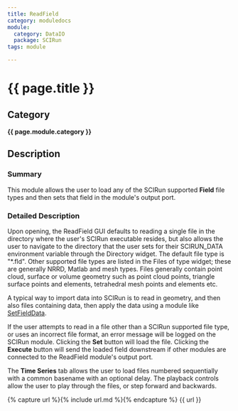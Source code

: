 ```yaml
---
title: ReadField
category: moduledocs
module:
  category: DataIO
  package: SCIRun
tags: module

---
```


# {{ page.title }}

## Category

**{{ page.module.category }}**

## Description

### Summary

This module allows the user to load any of the SCIRun supported **Field** file types and then sets that field in the module's output port.

### Detailed Description

Upon opening, the ReadField GUI defaults to reading a single file in the directory where the user's SCIRun executable resides, but also allows the user to navigate to the directory that the user sets for their SCIRUN_DATA environment variable through the Directory widget. The default file type is "*.fld". Other supported file types are listed in the Files of type widget; these are generally NRRD, Matlab and mesh types. Files generally contain point cloud, surface or volume geometry such as point cloud points, triangle surface points and elements, tetrahedral mesh points and elements etc.

A typical way to import data into SCIRun is to read in geometry, and then also files containing data, then apply the data using a module like [SetFieldData](setfielddata).

If the user attempts to read in a file other than a SCIRun supported file type, or uses an incorrect file format, an error message will be logged on the SCIRun module. Clicking the **Set** button will load the file. Clicking the **Execute** button will send the loaded field downstream if other modules are connected to the ReadField module's output port.

The **Time Series** tab allows the user to load files numbered sequentially with a common basename with an optional delay. The playback controls allow the user to play through the files, or step forward and backwards.

{% capture url %}{% include url.md %}{% endcapture %}
{{ url }}
